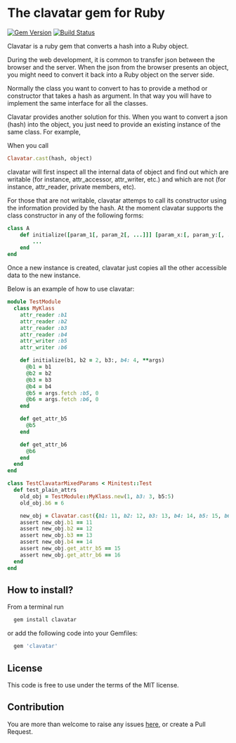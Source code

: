 # The clavatar gem for Ruby

[![Gem Version](https://badge.fury.io/rb/clavatar.svg)](https://badge.fury.io/rb/clavatar)
[![Build Status](https://travis-ci.org/hex0cter/clavatar.svg?branch=master)](https://travis-ci.org/hex0cter/clavatar)

Clavatar is a ruby gem that converts a hash into a Ruby object.

During the web development, it is common to transfer json between the browser and the server. When the json from the
browser presents an object, you might need to convert it back into a Ruby object on the server side.

Normally the class you want to convert to has to provide a method or constructor that takes a hash as argument. In that
way you will have to implement the same interface for all the classes.

Clavatar provides another solution for this. When you want to convert a json (hash) into the object, you just need to
provide an existing instance of the same class. For example,

When you call

```ruby
Clavatar.cast(hash, object)
```

clavatar will first inspect all the internal data of object and find out which are writable (for instance,
attr_accessor, attr_writer, etc.) and which are not (for instance, attr_reader, private members, etc).

For those that are not writable, clavatar attemps to call its constructor using the information provided by the hash.
At the moment clavatar supports the class constructor in any of the following forms:

```ruby
class A
    def initialize([param_1[, param_2[, ...]]] [param_x:[, param_y:[, ...]]] [**args])
        ...
    end
end
```

Once a new instance is created, clavatar just copies all the other accessible data to the new instance.

Below is an example of how to use clavatar:

```ruby
module TestModule
  class MyKlass
    attr_reader :b1
    attr_reader :b2
    attr_reader :b3
    attr_reader :b4
    attr_writer :b5
    attr_writer :b6

    def initialize(b1, b2 = 2, b3:, b4: 4, **args)
      @b1 = b1
      @b2 = b2
      @b3 = b3
      @b4 = b4
      @b5 = args.fetch :b5, 0
      @b6 = args.fetch :b6, 0
    end

    def get_attr_b5
      @b5
    end

    def get_attr_b6
      @b6
    end
  end
end

class TestClavatarMixedParams < Minitest::Test
  def test_plain_attrs
    old_obj = TestModule::MyKlass.new(1, b3: 3, b5:5)
    old_obj.b6 = 6

    new_obj = Clavatar.cast({b1: 11, b2: 12, b3: 13, b4: 14, b5: 15, b6: 16}, old_obj)
    assert new_obj.b1 == 11
    assert new_obj.b2 == 12
    assert new_obj.b3 == 13
    assert new_obj.b4 == 14
    assert new_obj.get_attr_b5 == 15
    assert new_obj.get_attr_b6 == 16
  end
end
```

## How to install?

From a terminal run

```bash
  gem install clavatar
```

or add the following code into your Gemfiles:

```ruby
  gem 'clavatar'
```

## License

This code is free to use under the terms of the MIT license.

## Contribution

You are more than welcome to raise any issues [here](https://github.com/hex0cter/clavatar/issues), or create a Pull Request.
